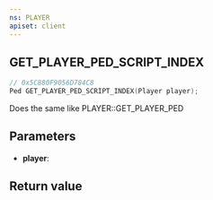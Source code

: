 ```yaml
---
ns: PLAYER
apiset: client
---
```

## GET_PLAYER_PED_SCRIPT_INDEX

```c
// 0x5C880F9056D784C8
Ped GET_PLAYER_PED_SCRIPT_INDEX(Player player);
```

Does the same like PLAYER::GET_PLAYER_PED

## Parameters
* **player**:

## Return value

